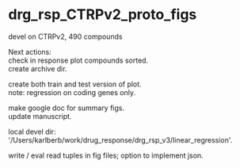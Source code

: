# drg_rsp_CTRPv2_proto_figs
devel on CTRPv2, 490 compounds

Next actions:   
check in response plot compounds sorted.  
create archive dir.  

create both train and test version of plot.   
note: regression on coding genes only.  

make google doc for summary figs.  
update manuscript.  

local devel dir:  
'/Users/karlberb/work/drug_response/drg_rsp_v3/linear_regression'.  

write / eval read tuples in fig files; option to implement json.  




